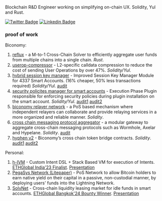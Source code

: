 <!-- Currently working at [Biconomy](https://biconomy.io/) as a Blockchain Engineer, in the Solver Network team. -->
Blockchain R&D Engineer working on simplifying on-chain UX. Solidity, Yul and Rust.

 [![Twitter Badge](https://img.shields.io/badge/-@ankurdubey521-1ca0f1?style=flat-square&labelColor=1ca0f1&logo=twitter&logoColor=white&link=https://twitter.com/ankurdubey521)](https://twitter.com/ankurdubey521) [![Linkedin Badge](https://img.shields.io/badge/-ankurdubey521-blue?style=flat-square&logo=Linkedin&logoColor=white&link=https://www.linkedin.com/in/ankurdubey521/)](https://www.linkedin.com/in/ankurdubey521/)

### proof of work

Biconomy:
1. [reflux](https://github.com/bcnmy/reflux) -  a M-to-1 Cross-Chain Solver to efficiently
aggregate user funds from multiple chains into a single chain. *Rust*.
2. [userop-compressor](https://github.com/bcnmy/userop-compression-l2/blob/main/src/EP6Decompressor.sol) - L2-specific calldata compression
to reduce the cost of sending User Operations by over 47%. *Solidity/Yul*.
3. [hybrid session key manager](https://github.com/bcnmy/scw-contracts/blob/develop/contracts/smart-account/modules/SessionKeyManagers/SessionKeyManagerHybrid.sol) - Improved Session Key Manager Module for 4337 Smart Accounts. (16% cheaper, 50% less transactions required) *Solidity/Yul*. [audit](https://github.com/bcnmy/scw-contracts/blob/develop/audits/Biconomy%20Session%20Key%20Manager%20V2%20Kawach.pdf)
4. [security policites manager for smart accounts](https://github.com/bcnmy/scw-contracts/blob/develop/contracts/smart-account/modules/SecurityPolicyManagerPlugin.sol) - Execution Phase Plugin responsible for enforcing security policies during plugin installation on the smart account. *Solidity/Yul*. [audit1](https://github.com/bcnmy/scw-contracts/blob/develop/audits/Biconomy%20Security%20Policy%20Plugin%20-%20Kawach%20Security%20Assessment%20Report.pdf) [audit2](https://github.com/bcnmy/scw-contracts/blob/develop/audits/Biconomy%20Security%20Policy%20Plugin%20-%20Zellic%20Audit%20Report.pdf)
5. [biconomy relayer network](https://github.com/bcnmy/brn-contracts) - a PoS based mechanism where independent relayers can collaborate and provide relaying services in a more organized and reliable manner. *Solidity*.
6. [cross chain messaging protocol aggregator](https://github.com/bcnmy/ccmp-contracts) - a modular gateway to aggregate cross-chain messaging protocols such as Wormhole, Axelar and Hypelane. *Solidity*. [audit](https://www.halborn.com/audits/biconomy/cross-chain-messaging-protocol-smart-contract-security-assessment-1)
7. [hyphen v2](https://github.com/bcnmy/hyphen-contract) - Biconomy’s cross chain token bridge contracts. *Solidity*. [audit1](https://www.halborn.com/audits/biconomy/hyphen-v2-smart-contract-security-assessment) [audit2](https://code4rena.com/reports/2022-03-biconomy)

Personal:
1.  [h-IVM](https://github.com/aa-labs/hIVM) - Custom Intent DSL + Stack Based VM for execution of Intents. [ETHGlobal India'23 Finalist](https://ethglobal.com/showcase/hivm-hybrid-intent-virtual-machine-wfi5i). [Presentation](https://www.canva.com/design/DAF2inb12Cs/ubFQbrpCKiCFI3N5Dyl7qA/edit)
2. [PegaSys Network (Litepaper)](https://pegasys.network/litepaper.pdf) - PoS Network to allow Bitcoin holders to earn native yield on their capital in a passive, non-custodial manner, by deploying users' funds into the Lightning Network.
3. [SolvNet](https://github.com/aa-labs/solvnet) - Cross-chain liquidity leasing market for idle funds in smart accounts. [ETHGlobal Bangkok'24 Bounty Winner](https://ethglobal.com/showcase/solvnet-rr87n). [Presentation](https://www.canva.com/design/DAGWra0VUKY/dzYDkv7I-oa7iByZe56btg/edit)
